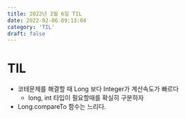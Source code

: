 ```yaml
---
title: 2022년 2월 6일 TIL
date: 2022-02-06 09:13:04
category: 'TIL'
draft: false
---
```


# TIL

- 코테문제를 해결할 때 Long 보다 Integer가 계산속도가 빠르다
  - long, int 타입이 필요할때를 확실히 구분하자
- Long.compareTo 함수는 느리다.
